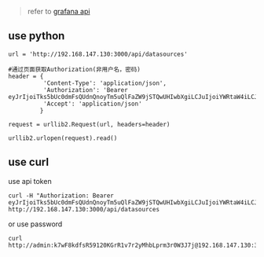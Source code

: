 > refer to [grafana api](http://docs.grafana.org/http_api/dashboard/)

## use python 
```
url = 'http://192.168.147.130:3000/api/datasources'

#通过页面获取Authorization(非用户名，密码)
header = {
          'Content-Type': 'application/json', 
          'Authorization': 'Bearer eyJrIjoiTks5bUc0dmFsQUdnQnoyTm5uQlFaZW9jSTQwUHIwbXgiLCJuIjoiYWRtaW4iLCJpZCI6MX0=', 
          'Accept': 'application/json'
         }

request = urllib2.Request(url, headers=header)

urllib2.urlopen(request).read()
```

## use curl 

use api token
```
curl -H "Authorization: Bearer eyJrIjoiTks5bUc0dmFsQUdnQnoyTm5uQlFaZW9jSTQwUHIwbXgiLCJuIjoiYWRtaW4iLCJpZCI6MX0=" http://192.168.147.130:3000/api/datasources
```
or use password

```
curl http://admin:k7wF8kdfsR59120KGrR1v7r2yMhbLprm3r0W3J7j@192.168.147.130:3000/api/datasources
```
